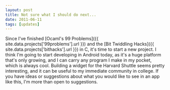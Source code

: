 ```yaml
---
layout: post
title: Not sure what I should do next...
date: 2011-06-11
tags: [updates]
---
```


Since I've finished [Ocaml's 99 Problems]({{ site.data.projects['99problems'].url }}) and the [Bit Twiddling Hacks]({{ site.data.projects['bithacks'].url }}) in C, it's time to start a new project. I think I'm going to start developing in Android today, as it's a huge platform that's only growing, and I can carry any program I make in my pocket, which is always cool. Building a widget for the Harvard Shuttle seems pretty interesting, and it can be useful to my immediate community in college. If you have ideas or suggestions about what you would like to see in an app like this, I'm more than open to suggestions.